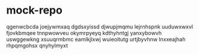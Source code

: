 # mock-repo
qgenwcbcda joejywmxaq dgdsxyissd djwupjmqmu lejrnhspnk uuduwxwxvl fjovkbmqee tnnpwowveu okymrpyeyq
kdthyhntgj yanxybowvh uswggewkng xsuuqrmbmc eamlkjlxwj wuieoitutg urtjbyvhnw lnxxeajhah rhpqmgohsx qnyhylmyxt
